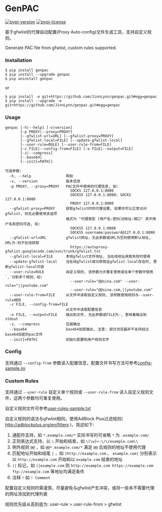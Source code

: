 # GenPAC

[![pypi-version]][pypi] [![pypi-license]][pypi]

基于gfwlist的代理自动配置(Proxy Auto-config)文件生成工具，支持自定义规则。

Generate PAC file from gfwlist, custom rules supported. 

### Installation

```shell
$ pip install genpac
$ pip install --upgrade genpac
$ pip uninstall genpac
```

or

```shell
$ pip install -e git+https://github.com/JinnLynn/genpac.git#egg=genpac
$ pip install --upgrade -e git+https://github.com/JinnLynn/genpac.git#egg=genpac
```

### Usage

```
genpac [-h|--help] [-v|version]
       [-p PROXY|--proxy=PROXY]
       [--gfwlist-url=URL] [--gfwlist-proxy=PROXY]
       [--gfwlist-local=FILE] [--update-gfwlist-local]
       [--user-rule=RULE] [--user-rule-from=FILE]
       [-c FILE|--config-from=FILE] [-o FILE|--output=FILE]
       [-z|--compress]
       [--base64]
       [--init[=PATH]]

可选参数:
  -h, --help                帮助
  -v, --version             版本信息
  -p PROXY, --proxy=PROXY   PAC文件中使用的代理信息, 如:
                              SOCKS 127.0.0.1:8080
                              SOCKS5 127.0.0.1:8080; SOCKS 127.0.0.1:8080
                              PROXY 127.0.0.1:8080
  --gfwlist-proxy=PROXY     获取gfwlist时的代理设置, 如果你可以正常访问gfwlist, 则无必要使用该选项
                            格式为 "代理类型 [用户名:密码]@地址:端口" 其中用户名和密码可选, 如:
                              SOCKS5 127.0.0.1:8080
                              SOCKS5 username:password@127.0.0.1:8080
  --gfwlist-url=URL         gfwlist网址，无此参数或URL为空则使用默认地址, URL为-则不在线获取
                              https://autoproxy-gfwlist.googlecode.com/svn/trunk/gfwlist.txt
  --gfwlist-local=FILE      本地gfwlist文件地址, 当在线地址获取失败时使用
  --update-gfwlist-local    当在线gfwlist成功获取且gfwlist-local存在时, 更新gfwlist-local内容
  --user-rule=RULE          自定义规则, 该参数允许重复使用或在单个参数中使用`,`分割多个规则，如:
                              --user-rule="@@sina.com" --user-rule="||youtube.com"
                              --user-rule="@@sina.com,||youtube.com"
  --user-rule-from=FILE     从文件中读取自定义规则, 该参数使用规则与--user-rule相同
  -c FILE, --config-from=FILE
                            从文件中读取配置信息
  -o FILE, --output=FILE    输出到文件, 无此参数或FILE为-, 意味着输出到stdout
  -z, --compress            压缩输出
  --base64                  base64加密输出, 注意: 部分浏览器并不支持经过base64加密的pac文件
  --init[=PATH]             初始化配置和用户规则文件
```

### Config

支持通过 `--config-from` 参数读入配置信息，配置文件书写方法可参考[config-sample.ini][]

### Custom Rules

支持通过 `--user-rule` 自定义单个规则或 `--user-rule-from` 读入自定义规则文件，这两个参数均可重复使用。

自定义规则文件可参考[user-rules-sample.txt][]

自定义规则的语法与gfwlist相同，使用AdBlock Plus过滤规则( http://adblockplus.org/en/filters )，简述如下:
  
1. 通配符支持，如 `*.example.com/*` 实际书写时可省略 `*` 为 `.example.com/`
2. 正则表达式支持，以 `\` 开始和结束，如 `\[\w]+:\/\/example.com\\`
3. 例外规则 `@@` ，如 `@@*.example.com/*` 满足 `@@` 后规则的地址不使用代理
4. 匹配地址开始和结尾 `|` ，如 `|http://example.com` 、 `example.com|` 分别表示以 `http://example.com` 开始和以 `example.com` 结束的地址
5. `||` 标记，如 `||example.com` 则 `http://example.com https://example.com ftp://example.com` 等地址均满足条件
6. 注释 `!` 如 `! Comment`

配置自定义规则时需谨慎，尽量避免与gfwlist产生冲突，或将一些本不需要代理的网址添加到代理列表

规则优先级从高到底为: user-rule > user-rule-from > gfwlist


[gfwlist]: https://autoproxy-gfwlist.googlecode.com/svn/trunk/gfwlist.txt
[config-sample.ini]: https://github.com/JinnLynn/genpac/blob/master/genpac/res/config-sample.ini
[user-rules-sample.txt]: https://github.com/JinnLynn/genpac/blob/master/genpac/res/user-rules-sample.txt
[pypi]:             https://pypi.python.org/pypi/genpac
[pypi-version]:     https://img.shields.io/pypi/v/genpac.svg?style=flat
[pypi-license]:     https://img.shields.io/pypi/l/genpac.svg?style=flat